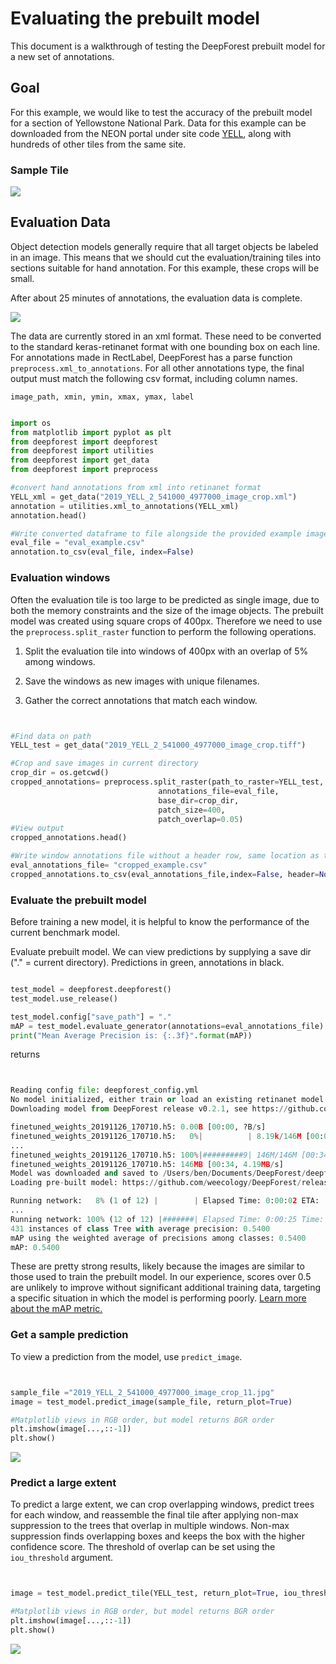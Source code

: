 # Evaluating the prebuilt model

This document is a walkthrough of testing the DeepForest prebuilt model for a new set of annotations.

## Goal

For this example, we would like to test the accuracy of the prebuilt model for a section of Yellowstone National Park. Data for this example can be downloaded from the NEON portal under site code [YELL](https://www.neonscience.org/field-sites/field-sites-map/YELL), along with hundreds of other tiles from the same site.

### Sample Tile

![](../www/2019_YELL_2_541000_4977000_image.png)

## Evaluation Data

Object detection models generally require that all target objects be labeled in an image. This means that we should cut the evaluation/training tiles into sections suitable for hand annotation. For this example, these crops will be small.

After about 25 minutes of annotations, the evaluation data is complete.

![](../www/annotated_example.png)

The data are currently stored in an xml format. These need to be converted to the standard keras-retinanet format with one bounding box on each line. For annotations made in RectLabel, DeepForest has a parse function ```preprocess.xml_to_annotations```. For all other annotations type, the final output must match the following csv format, including column names.

```
image_path, xmin, ymin, xmax, ymax, label
```

```Python

import os
from matplotlib import pyplot as plt
from deepforest import deepforest
from deepforest import utilities
from deepforest import get_data
from deepforest import preprocess

#convert hand annotations from xml into retinanet format
YELL_xml = get_data("2019_YELL_2_541000_4977000_image_crop.xml")
annotation = utilities.xml_to_annotations(YELL_xml)
annotation.head()

#Write converted dataframe to file alongside the provided example images
eval_file = "eval_example.csv"
annotation.to_csv(eval_file, index=False)
```

### Evaluation windows

Often the evaluation tile is too large to be predicted as single image, due to both the memory constraints and the size of the image objects. The prebuilt model was created using square crops of 400px. Therefore we need to use the ```preprocess.split_raster``` function to perform the following operations.

1) Split the evaluation tile into windows of 400px with an overlap of 5% among windows.

2) Save the windows as new images with unique filenames.

3) Gather the correct annotations that match each window.


```Python


#Find data on path
YELL_test = get_data("2019_YELL_2_541000_4977000_image_crop.tiff")

#Crop and save images in current directory
crop_dir = os.getcwd()
cropped_annotations= preprocess.split_raster(path_to_raster=YELL_test,
                                 annotations_file=eval_file,
                                 base_dir=crop_dir,
                                 patch_size=400,
                                 patch_overlap=0.05)
#View output
cropped_annotations.head()

#Write window annotations file without a header row, same location as the "base_dir" above.
eval_annotations_file= "cropped_example.csv"
cropped_annotations.to_csv(eval_annotations_file,index=False, header=None)

```

### Evaluate the prebuilt model

Before training a new model, it is helpful to know the performance of the current benchmark model.

Evaluate prebuilt model. We can view predictions by supplying a save dir ("." = current directory). Predictions in green, annotations in black.

```Python

test_model = deepforest.deepforest()
test_model.use_release()

test_model.config["save_path"] = "."
mAP = test_model.evaluate_generator(annotations=eval_annotations_file)
print("Mean Average Precision is: {:.3f}".format(mAP))

```

returns

```Python


Reading config file: deepforest_config.yml
No model initialized, either train or load an existing retinanet model
Downloading model from DeepForest release v0.2.1, see https://github.com/weecology/DeepForest/releases/tag/v0.2.1 for details

finetuned_weights_20191126_170710.h5: 0.00B [00:00, ?B/s]
finetuned_weights_20191126_170710.h5:   0%|          | 8.19k/146M [00:00<4:08:38, 9.79kB/s]
...
finetuned_weights_20191126_170710.h5: 100%|#########9| 146M/146M [00:34<00:00, 3.65MB/s]
finetuned_weights_20191126_170710.h5: 146MB [00:34, 4.19MB/s]                           
Model was downloaded and saved to /Users/ben/Documents/DeepForest/deepforest/data/NEON.h5
Loading pre-built model: https://github.com/weecology/DeepForest/releases/tag/v0.2.1

Running network:   8% (1 of 12) |        | Elapsed Time: 0:00:02 ETA:   0:00:29
...
Running network: 100% (12 of 12) |#######| Elapsed Time: 0:00:25 Time:  0:00:25
431 instances of class Tree with average precision: 0.5400
mAP using the weighted average of precisions among classes: 0.5400
mAP: 0.5400

```

These are pretty strong results, likely because the images are similar to those used to train the prebuilt model. In our experience, scores over 0.5 are unlikely to improve without significant additional training data, targeting a specific situation in which the model is performing poorly.
[Learn more about the mAP metric.](https://towardsdatascience.com/breaking-down-mean-average-precision-map-ae462f623a52)

### Get a sample prediction

To view a prediction from the model, use ```predict_image```.

```Python


sample_file ="2019_YELL_2_541000_4977000_image_crop_11.jpg"
image = test_model.predict_image(sample_file, return_plot=True)

#Matplotlib views in RGB order, but model returns BGR order
plt.imshow(image[...,::-1])
plt.show()

```

![](../www/example_image.png)

### Predict a large extent

To predict a large extent, we can crop overlapping windows, predict trees for each window, and reassemble the final tile after applying non-max suppression to the trees that overlap in multiple windows. Non-max suppression finds overlapping boxes and keeps the box with the higher confidence score. The threshold of overlap can be set using the ```iou_threshold``` argument.

```Python


image = test_model.predict_tile(YELL_test, return_plot=True, iou_threshold=0.75)

#Matplotlib views in RGB order, but model returns BGR order
plt.imshow(image[...,::-1])
plt.show()

```
![](../www/predict_tile.png)
